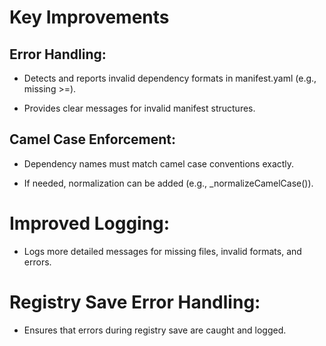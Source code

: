 # Key Improvements

## Error Handling:

- Detects and reports invalid dependency formats in manifest.yaml (e.g., missing >=).

- Provides clear messages for invalid manifest structures.

## Camel Case Enforcement:

- Dependency names must match camel case conventions exactly.

- If needed, normalization can be added (e.g., _normalizeCamelCase()).

# Improved Logging:

- Logs more detailed messages for missing files, invalid formats, and errors.

# Registry Save Error Handling:

- Ensures that errors during registry save are caught and logged.